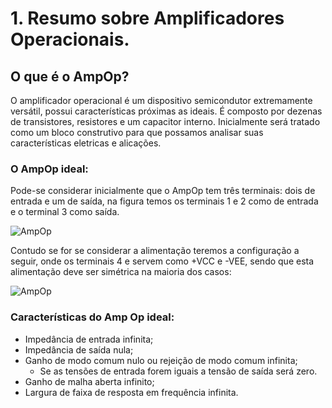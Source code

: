 # 1. Resumo sobre Amplificadores Operacionais.

## O que é o AmpOp?
O amplificador operacional é um dispositivo semicondutor extremamente versátil, possui características próximas as ideais.
É composto por dezenas de transistores, resistores e um capacitor interno. 
Inicialmente será tratado como um bloco construtivo para que possamos analisar suas características eletricas e alicações.

### O AmpOp ideal:
Pode-se considerar inicialmente que o AmpOp tem três terminais: dois de entrada e um de saída, na figura temos os terminais 1 e 2 como de entrada e o terminal 3 como saída.

![AmpOp](https://github.com/LFRB-IFSC/ELN22104_2020_2/blob/prof-lohmann-Alunos_01/Alunos/Larah/Midias/amp.op.ideal.simbolo.JPG)

Contudo se for se considerar a alimentação teremos a configuração a seguir, onde os terminais 4 e  servem como +VCC e -VEE, 
sendo que esta alimentação deve ser simétrica na maioria dos casos:

![AmpOp](https://github.com/LFRB-IFSC/ELN22104_2020_2/blob/prof-lohmann-Alunos_01/Alunos/Larah/Midias/amp.op.ideal.alimentacao.JPG)

### Características do Amp Op ideal:
* Impedância de entrada infinita;
* Impedância de saída nula;
* Ganho de modo comum nulo ou rejeição de modo comum infinita;
  * Se as tensões de entrada forem iguais a tensão de saída será zero.
* Ganho de malha aberta infinito;
* Largura de faixa de resposta em frequência infinita.
